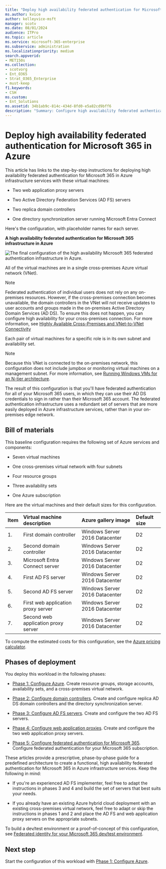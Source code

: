 ```yaml
---
title: "Deploy high availability federated authentication for Microsoft 365 in Azure"
ms.author: kvice
author: kelleyvice-msft
manager: scotv
ms.date: 08/01/2024
audience: ITPro
ms.topic: article
ms.service: microsoft-365-enterprise
ms.subservice: administration
ms.localizationpriority: medium
search.appverid:
- MET150s
ms.collection: 
- scotvorg
- Ent_O365
- Strat_O365_Enterprise
- must-keep
f1.keywords:
- CSH
ms.custom:
- Ent_Solutions
ms.assetid: 34b1ab9c-814c-434d-8fd0-e5a82cd9bff6
description: "Summary: Configure high availability federated authentication for your Microsoft 365 subscription in Microsoft Azure."
---
```


# Deploy high availability federated authentication for Microsoft 365 in Azure

This article has links to the step-by-step instructions for deploying high availability federated authentication for Microsoft 365 in Azure infrastructure services with these virtual machines:
  
- Two web application proxy servers

- Two Active Directory Federation Services (AD FS) servers

- Two replica domain controllers

- One directory synchronization server running Microsoft Entra Connect

Here's the configuration, with placeholder names for each server.
  
**A high availability federated authentication for Microsoft 365 infrastructure in Azure**

![The final configuration of the high availability Microsoft 365 federated authentication infrastructure in Azure.](../media/c5da470a-f2aa-489a-a050-df09b4d641df.png)
  
All of the virtual machines are in a single cross-premises Azure virtual network (VNet).
  
> [!NOTE]
> Federated authentication of individual users does not rely on any on-premises resources. However, if the cross-premises connection becomes unavailable, the domain controllers in the VNet will not receive updates to user accounts and groups made in the on-premises Active Directory Domain Services (AD DS). To ensure this does not happen, you can configure high availability for your cross-premises connection. For more information, see [Highly Available Cross-Premises and VNet-to-VNet Connectivity](/azure/vpn-gateway/vpn-gateway-highlyavailable)
  
Each pair of virtual machines for a specific role is in its own subnet and availability set.
  
> [!NOTE]
> Because this VNet is connected to the on-premises network, this configuration does not include jumpbox or monitoring virtual machines on a management subnet. For more information, see [Running Windows VMs for an N-tier architecture](/azure/guidance/guidance-compute-n-tier-vm).
  
The result of this configuration is that you'll have federated authentication for all of your Microsoft 365 users, in which they can use their AD DS credentials to sign in rather than their Microsoft 365 account. The federated authentication infrastructure uses a redundant set of servers that are more easily deployed in Azure infrastructure services, rather than in your on-premises edge network.
  
## Bill of materials

This baseline configuration requires the following set of Azure services and components:
  
- Seven virtual machines

- One cross-premises virtual network with four subnets

- Four resource groups

- Three availability sets

- One Azure subscription

Here are the virtual machines and their default sizes for this configuration.
  
|**Item**|**Virtual machine description**|**Azure gallery image**|**Default size**|
|:-----|:-----|:-----|:-----|
|1.  <br/> |First domain controller  <br/> |Windows Server 2016 Datacenter  <br/> |D2  <br/> |
|2.  <br/> |Second domain controller  <br/> |Windows Server 2016 Datacenter  <br/> |D2  <br/> |
|3.  <br/> |Microsoft Entra Connect server  <br/> |Windows Server 2016 Datacenter  <br/> |D2  <br/> |
|4.  <br/> |First AD FS server  <br/> |Windows Server 2016 Datacenter  <br/> |D2  <br/> |
|5.  <br/> |Second AD FS server  <br/> |Windows Server 2016 Datacenter  <br/> |D2  <br/> |
|6.  <br/> |First web application proxy server  <br/> |Windows Server 2016 Datacenter  <br/> |D2  <br/> |
|7.  <br/> |Second web application proxy server  <br/> |Windows Server 2016 Datacenter  <br/> |D2  <br/> |
   
To compute the estimated costs for this configuration, see the [Azure pricing calculator](https://azure.microsoft.com/pricing/calculator/).
  
## Phases of deployment

You deploy this workload in the following phases:
  
- [Phase 1: Configure Azure](high-availability-federated-authentication-phase-1-configure-azure.md). Create resource groups, storage accounts, availability sets, and a cross-premises virtual network.

- [Phase 2: Configure domain controllers](high-availability-federated-authentication-phase-2-configure-domain-controllers.md). Create and configure replica AD DS domain controllers and the directory synchronization server.

- [Phase 3: Configure AD FS servers](high-availability-federated-authentication-phase-3-configure-ad-fs-servers.md). Create and configure the two AD FS servers.

- [Phase 4: Configure web application proxies](high-availability-federated-authentication-phase-4-configure-web-application-pro.md). Create and configure the two web application proxy servers.

- [Phase 5: Configure federated authentication for Microsoft 365](high-availability-federated-authentication-phase-5-configure-federated-authentic.md). Configure federated authentication for your Microsoft 365 subscription.

These articles provide a prescriptive, phase-by-phase guide for a predefined architecture to create a functional, high availability federated authentication for Microsoft 365 in Azure infrastructure services. Keep the following in mind:
  
- If you're an experienced AD FS implementer, feel free to adapt the instructions in phases 3 and 4 and build the set of servers that best suits your needs.

- If you already have an existing Azure hybrid cloud deployment with an existing cross-premises virtual network, feel free to adapt or skip the instructions in phases 1 and 2 and place the AD FS and web application proxy servers on the appropriate subnets.

To build a dev/test environment or a proof-of-concept of this configuration, see [Federated identity for your Microsoft 365 dev/test environment](federated-identity-for-your-microsoft-365-dev-test-environment.md).
  
## Next step

Start the configuration of this workload with [Phase 1: Configure Azure](high-availability-federated-authentication-phase-1-configure-azure.md). 
